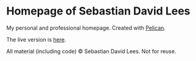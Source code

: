 # Homepage of Sebastian David Lees
My personal and professional homepage. Created with [Pelican](https://https://getpelican.com/.com).

The live version is [here](https://sebs.website).

All material (including code) © Sebastian David Lees. Not for reuse. 